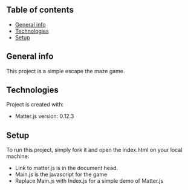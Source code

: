 ## Table of contents

- [General info](#general-info)
- [Technologies](#technologies)
- [Setup](#setup)

## General info

This project is a simple escape the maze game.

## Technologies

Project is created with:

- Matter.js version: 0.12.3

## Setup

To run this project, simply fork it and open the index.html on your local machine:

- Link to matter.js is in the document head.
- Main.js is the javascript for the game
- Replace Main.js with Index.js for a simple demo of Matter.js
